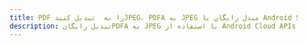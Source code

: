 ---title: PDF را به  تبدیل کنیدJPEG، PDFA به JPEG مبدل رایگان یا Android SDKdescription: تبدیل رایگانPDFA به JPEG با استفاده از Android Cloud APIs & SDK همچنین اسناد PDF را در Cloud ایجاد، ویرایش و رندر کنید.---